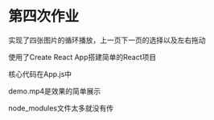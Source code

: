 # 第四次作业
实现了四张图片的循环播放，上一页下一页的选择以及左右拖动

使用了Create React App搭建简单的React项目

核心代码在App.js中

demo.mp4是效果的简单展示

node_modules文件太多就没有传
